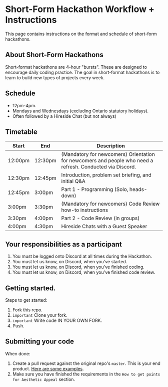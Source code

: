 # Short-Form Hackathon Workflow + Instructions

This page contains instructions on the format and schedule of short-form hackathons. 

## About Short-Form Hackathons

Short-format hackathons are 4-hour "bursts". These are designed to encourage daily coding practice. The goal in short-format hackathons is to learn to build new types of projects every week.

## Schedule

* 12pm-4pm.
* Mondays and Wednesdays (excluding Ontario statutory holidays).
* Often followed by a Hireside Chat (but not always)

## Timetable

| Start | End  | Description |
|-------|------|-------------|
| 12:00pm  | 12:30pm | (Mandatory for newcomers) Orientation for newcomers and people who need a refresh. Conducted via Discord. |
| 12:30pm  | 12:45pm | Introduction, problem set briefing, and initial Q&A |
| 12:45pm  | 3:00pm | Part 1 - Programming (Solo, heads-down) |
| 3:00pm  | 3:30pm | (Mandatory for newcomers) Code Review how-to instructions |
| 3:30pm  | 4:00pm | Part 2 - Code Review (in groups) |
| 4:00pm  | 4:30pm | Hireside Chats with a Guest Speaker |

## Your responsibilities as a participant

1. You must be logged onto Discord at all times during the Hackathon.
1. You must let us know, on Discord, when you've started.
1. You must let us know, on Discord, when you've finished coding.
1. You must let us know, on Discord, when you've finished code review.

## Getting started.

Steps to get started:
1. Fork this repo.
1. `important` Clone your fork.
1. `important` Write code IN YOUR OWN FORK.
1. Push.

## Submitting your code

When done:

1. Create a pull request against the original repo's `master`. This is your end product. [Here are some examples](https://github.com/MintbeanHackathons/ResumeBuilder/pulls).
1. Make sure you have finished the requirements in the `How to get points for Aesthetic Appeal` section.
